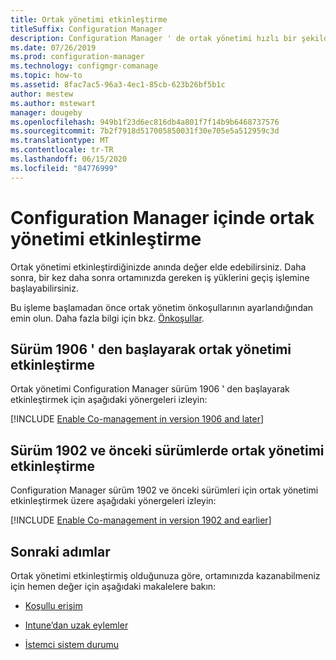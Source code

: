 ```yaml
---
title: Ortak yönetimi etkinleştirme
titleSuffix: Configuration Manager
description: Configuration Manager ' de ortak yönetimi hızlı bir şekilde etkinleştirin.
ms.date: 07/26/2019
ms.prod: configuration-manager
ms.technology: configmgr-comanage
ms.topic: how-to
ms.assetid: 8fac7ac5-96a3-4ec1-85cb-623b26bf5b1c
author: mestew
ms.author: mstewart
manager: dougeby
ms.openlocfilehash: 949b1f23d6ec816db4a801f7f14b9b6468737576
ms.sourcegitcommit: 7b2f7918d517005850031f30e705e5a512959c3d
ms.translationtype: MT
ms.contentlocale: tr-TR
ms.lasthandoff: 06/15/2020
ms.locfileid: "84776999"
---
```

# <a name="how-to-enable-co-management-in-configuration-manager"></a>Configuration Manager içinde ortak yönetimi etkinleştirme

Ortak yönetimi etkinleştirdiğinizde anında değer elde edebilirsiniz. Daha sonra, bir kez daha sonra ortamınızda gereken iş yüklerini geçiş işlemine başlayabilirsiniz.

Bu işleme başlamadan önce ortak yönetim önkoşullarının ayarlandığından emin olun. Daha fazla bilgi için bkz. [Önkoşullar](overview.md#prerequisites).

## <a name="enable-co-management-starting-in-version-1906"></a>Sürüm 1906 ' den başlayarak ortak yönetimi etkinleştirme

Ortak yönetimi Configuration Manager sürüm 1906 ' den başlayarak etkinleştirmek için aşağıdaki yönergeleri izleyin:

[!INCLUDE [Enable Co-management in version 1906 and later](includes/enable-co-management-1906-and-higher.md)]

## <a name="enable-co-management-in-version-1902-and-earlier"></a>Sürüm 1902 ve önceki sürümlerde ortak yönetimi etkinleştirme

Configuration Manager sürüm 1902 ve önceki sürümleri için ortak yönetimi etkinleştirmek üzere aşağıdaki yönergeleri izleyin:

[!INCLUDE [Enable Co-management in version 1902 and earlier](includes/enable-co-management-1902-and-earlier.md)]

## <a name="next-steps"></a>Sonraki adımlar

Ortak yönetimi etkinleştirmiş olduğunuza göre, ortamınızda kazanabilmeniz için hemen değer için aşağıdaki makalelere bakın:

- [Koşullu erişim](quickstart-conditional-access.md)  

- [Intune’dan uzak eylemler](quickstart-remote-actions.md)  

- [İstemci sistem durumu](quickstart-client-health.md)  
